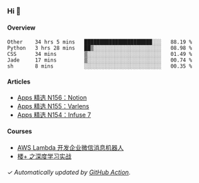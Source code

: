 ### Hi 👋

#### Overview

<!--START_SECTION:waka-->
```text
Other    34 hrs 5 mins   ██████████████████████░░░   88.19 % 
Python   3 hrs 28 mins   ██▒░░░░░░░░░░░░░░░░░░░░░░   08.98 % 
CSS      34 mins         ▒░░░░░░░░░░░░░░░░░░░░░░░░   01.49 % 
Jade     17 mins         ▒░░░░░░░░░░░░░░░░░░░░░░░░   00.74 % 
sh       8 mins          ░░░░░░░░░░░░░░░░░░░░░░░░░   00.35 % 
```
<!--END_SECTION:waka-->

#### Articles

<!-- BLOG:START -->
- [Apps 精选 N156：Notion](https://huhuhang.com/post/product-hunt/product-hunt-n156)
- [Apps 精选 N155：Varlens](https://huhuhang.com/post/product-hunt/product-hunt-n155)
- [Apps 精选 N154：Infuse 7](https://huhuhang.com/post/product-hunt/product-hunt-n154)
<!-- BLOG:END -->

#### Courses

<!-- SYL:START -->
- [AWS Lambda 开发企业微信消息机器人](https://lanqiao.cn/courses/2868)
- [楼+ 之深度学习实战](https://lanqiao.cn/courses/2617)
<!-- SYL:END -->

###### ✓ Automatically updated by [GitHub Action](https://github.com/huhuhang/huhuhang/actions).
